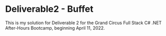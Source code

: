 # Deliverable2 - Buffet

This is my solution for Deliverable 2 for the Grand Circus Full Stack C# .NET After-Hours Bootcamp, beginning April 11, 2022.
